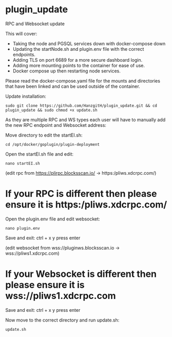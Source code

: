 # plugin_update
RPC and Websocket update

This will cover:
  - Taking the node and PGSQL services down with docker-compose down
  - Updating the startNode.sh and plugin.env file with the correct endpoints.
  - Adding TLS on port 6689 for a more secure dashboard login.
  - Adding more mounting points to the container for ease of use.
  - Docker compose up then restarting node services.
 
 Please read the docker-compose.yaml file for the mounts and directories that have been linked and can be used outside of the container.
 
 Update installation:
 
    sudo git clone https://github.com/HanzgitH/plugin_update.git && cd plugin_update && sudo chmod +x update.sh
    
As they are multiple RPC and WS types each user will have to manually add the new RPC endpoint and Websocket address:

Move directory to edit the startEI.sh:

    cd /opt/docker/goplugin/plugin-deployment
    
Open the startEI.sh file and edit:

    nano startEI.sh
    
(edit rpc from https://plirpc.blocksscan.io/ → https:/pliws.xdcrpc.com/)
  
  # If your RPC is different then please ensure it is https:/pliws.xdcrpc.com/
  
  
Open the plugin.env file and edit websocket:

    nano plugin.env
    
Save and exit:
  ctrl + x
  y
press enter
    
(edit websocket from wss://pluginws.blocksscan.io → wss://pliws1.xdcrpc.com)

   # If your Websocket is different then please ensure it is wss://pliws1.xdcrpc.com
   
Save and exit:
  ctrl + x
  y
press enter

Now move to the correct directory and run update.sh:

    update.sh





